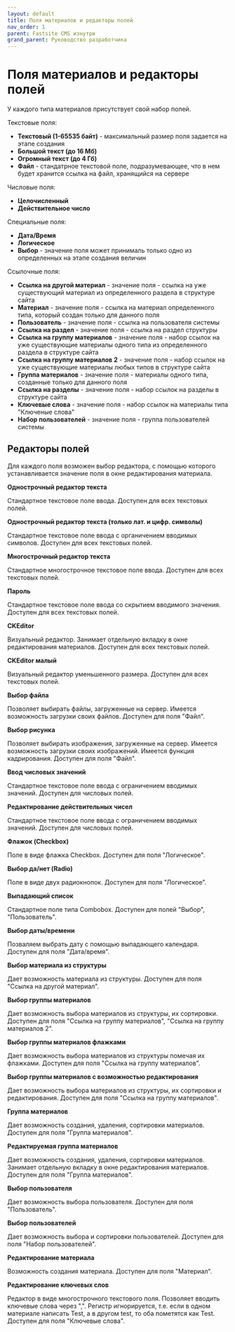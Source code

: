 ```yaml
---
layout: default
title: Поля материалов и редакторы полей
nav_order: 1
parent: Fastsite CMS изнутри
grand_parent: Руководство разработчика
---
```


# Поля материалов и редакторы полей

У каждого типа материалов присутствует свой набор полей.

Текстовые поля:

* **Текстовый (1-65535 байт)** - максимальный размер поля задается на этапе создания
* **Большой текст (до 16 Мб)**
* **Огромный текст (до 4 Гб)**
* **Файл** - стандатрное текстовой поле, подразумевающее, что в нем будет хранится ссылка на файл, хранящийся на сервере

Числовые поля:

* **Целочисленный**
* **Действительное число**

Специальные поля:

* **Дата/Время**
* **Логическое**
* **Выбор** - значение поля может принималь только одно из определенных на этапе создания величин

Ссылочные поля:

* **Ссылка на другой материал** - значение поля - ссылка на уже существующий материал из определенного раздела в структуре сайта
* **Материал** - значение поля - ссылка на материал определенного типа, который создан только для данного поля
* **Пользователь** - значение поля - ссылка на пользователя системы
* **Ссылка на раздел** - значение поля - ссылка на раздел структуры
* **Ссылка на группу материалов** - значение поля - набор ссылок на уже существующие материалы одного типа из определенного раздела в структуре сайта
* **Ссылка на группу материалов 2** - значение поля - набор ссылок на уже существующие материалы любых типов в структуре сайта
* **Группа материалов** - значение поля - материалы одного типа, созданные только для данного поля
* **Ссылка на разделы** - значение поля - набор ссылок на разделы в структуре сайта
* **Ключевые слова** - значение поля - набор ссылок на материалы типа "Ключеные слова"
* **Набор пользователей** - значение поля - группа пользователей системы

## Редакторы полей
 

Для каждого поля возможен выбор редактора, с помощью которого устанавливается значение поля в окне редактирования материала.

**Однострочный редактор текста**

Стандартное текстовое поле ввода. Доступен для всех текстовых полей.

**Однострочный редактор текста (только лат. и цифр. символы)**

Стандартное текстовое поле ввода с органичением вводимых символов. Доступен для всех текстовых полей.

**Многострочный редактор текста**

Стандартное многострочное текстовое поле ввода. Доступен для всех текстовых полей.

**Пароль**

Стандартное текстовое поле ввода со скрытием вводимого значения. Доступен для всех текстовых полей.

**CKEditor**

Визуальный редактор. Занимает отдельную вкладку в окне редактирования материалов. Доступен для всех текстовых полей.

**CKEditor малый**

Визуальный редактор уменьшенного размера. Доступен для всех текстовых полей.

**Выбор файла**

Позволяет выбирать файлы, загруженные на сервер. Имеется возможность загрузки своих файлов. Доступен для поля "Файл".

**Выбор рисунка**

Позволяет выбирать изображения, загруженные на сервер. Имеется возможность загрузки своих изображений. Имеется функция кадрирования. Доступен для поля "Файл".

**Ввод числовых значений**

Стандартное текстовое поле ввода с ограничением вводимых значений. Доступен для числовых полей.

**Редактирование действительных чисел**

Стандартное текстовое поле ввода с ограничением вводимых значений. Доступен для числовых полей.

**Флажок (Checkbox)**

Поле в виде флажка Checkbox. Доступен для поля "Логическое".

**Выбор да/нет (Radio)**

Поле в виде двух радиокнопок. Доступен для поля "Логическое".

**Выпадающий список**

Стандартное поле типа Combobox. Доступен для полей "Выбор", "Пользователь".

**Выбор даты/времени**

Позваляем выбрать дату с помощью выпадающего календаря. Доступен для поля "Дата/время".

**Выбор материала из структуры**

Дает возможность материала из структуры. Доступен для поля "Ссылка на другой материал".

**Выбор группы материалов**

Дает возможность выбора материалов из структуры, их сортировки. Доступен для поля "Ссылка на группу материалов", "Ссылка на группу материалов 2".

**Выбор группы материалов флажками**

Дает возможность выбора материалов из структуры помечая их флажками. Доступен для поля "Ссылка на группу материалов".

**Выбор группы материалов с возможностью редактирования**

Дает возможность выбора материалов из структуры, их сортировки и редактирования. Доступен для поля "Ссылка на группу материалов".

**Группа материалов**

Дает возможность создания, удаления, сортировки материалов. Доступен для поля "Группа материалов".

**Редактируемая группа материалов**

Дает возможность создания, удаления, сортировки материалов. Занимает отдельную вкладку в окне редактирования материалов. Доступен для поля "Группа материалов".

**Выбор пользователя**

Дает возможность выбора пользователя. Доступен для поля "Пользователь".

**Выбор пользователей**

Дает возможность выбора и сортировки пользователей. Доступен для поля "Набор пользователей".

**Редактирование материала**

Возможность создания материала. Доступен для поля "Материал".

**Редактирование ключевых слов**

Редактор в виде многострочного текстового поля. Позволяет вводить ключевые слова через ",". Регистр игнорируется, т.е. если в одном материале написать Test, а в другом test, то оба пометятся как Test. Доступен для поля "Ключевые слова".
